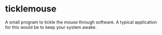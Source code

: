 # ticklemouse
A small program to tickle the mouse through software.  A typical application for this would be to keep your system awake.
